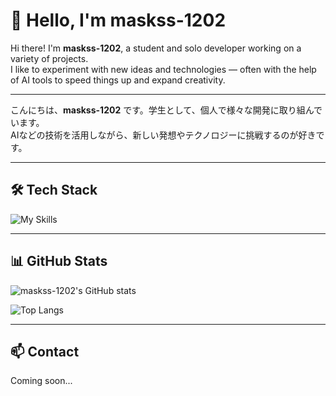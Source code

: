 # 👋 Hello, I'm maskss-1202

Hi there! I'm **maskss-1202**, a student and solo developer working on a variety of projects.  
I like to experiment with new ideas and technologies — often with the help of AI tools to speed things up and expand creativity.

---

こんにちは、**maskss-1202** です。学生として、個人で様々な開発に取り組んでいます。  
AIなどの技術を活用しながら、新しい発想やテクノロジーに挑戦するのが好きです。

---

## 🛠️ Tech Stack

![My Skills](https://skillicons.dev/icons?i=java,py,html,js,nextjs,linux,redis,mariadb)

---

## 📊 GitHub Stats

![maskss-1202's GitHub stats](https://github-readme-stats.vercel.app/api?username=maskss-1202&show_icons=true&theme=tokyonight&count_private=true)

![Top Langs](https://github-readme-stats.vercel.app/api/top-langs/?username=maskss-1202&layout=compact&theme=tokyonight)

---

## 📫 Contact

Coming soon...
